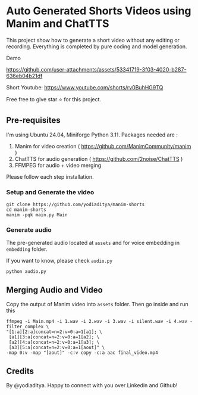 # Auto Generated Shorts Videos using Manim and ChatTTS

This project show how to generate a short video without any editing or recording.
Everything is completed by pure coding and model generation. 

Demo

https://github.com/user-attachments/assets/53341719-3f03-4020-b287-636eb04b21df

Short Youtube: https://www.youtube.com/shorts/rv0BuhHG9TQ

Free free to give star ⭐ for this project.

## Pre-requisites 

I'm using Ubuntu 24.04, Miniforge Python 3.11. Packages needed are :

1. Manim for video creation ( https://github.com/ManimCommunity/manim )
2. ChatTTS for audio generation ( https://github.com/2noise/ChatTTS )
3. FFMPEG for audio + video merging

Please follow each step installation.

### Setup and Generate the video

```
git clone https://github.com/yodiaditya/manim-shorts
cd manim-shorts
manim -pqk main.py Main
```

### Generate audio
The pre-generated audio located at `assets` and for voice embedding in `embedding` folder.

If you want to know, please check `audio.py`

```
python audio.py
```

## Merging Audio and Video
Copy the output of Manim video into `assets` folder. Then go inside and run this

```
ffmpeg -i Main.mp4 -i 1.wav -i 2.wav -i 3.wav -i silent.wav -i 4.wav -filter_complex \
"[1:a][2:a]concat=n=2:v=0:a=1[a1]; \
 [a1][3:a]concat=n=2:v=0:a=1[a2]; \
 [a2][4:a]concat=n=2:v=0:a=1[a3]; \
 [a3][5:a]concat=n=2:v=0:a=1[aout]" \
-map 0:v -map "[aout]" -c:v copy -c:a aac final_video.mp4
```

## Credits
By @yodiaditya. Happy to connect with you over Linkedin and Github!
